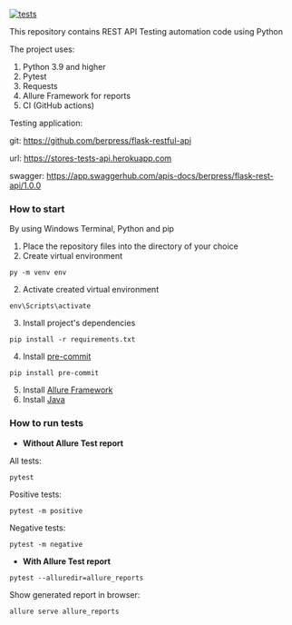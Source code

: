 [![tests](https://github.com/and-buk/api-test/actions/workflows/tests.yml/badge.svg)](https://github.com/and-buk/api-test/actions/workflows/tests.yml)

This repository contains REST API Testing automation code using Python

The project uses:
1. Python 3.9 and higher
2. Pytest
3. Requests
4. Allure Framework for reports
5. CI (GitHub actions)

Testing application:

git: https://github.com/berpress/flask-restful-api

url: https://stores-tests-api.herokuapp.com

swagger: https://app.swaggerhub.com/apis-docs/berpress/flask-rest-api/1.0.0

### How to start

By using Windows Terminal, Python and pip
1. Place the repository files into the directory of your choice
2. Create virtual environment
```
py -m venv env
```
2. Activate created virtual environment  
```
env\Scripts\activate
```
3. Install project's dependencies  
```
pip install -r requirements.txt
```
4. Install [pre-commit](https://pre-commit.com/)
```
pip install pre-commit 
```
5. Install [Allure Framework](https://docs.qameta.io/allure/)
6. Install [Java](https://www.java.com/en/download/help/windows_manual_download.html)

### How to run tests

- **Without Allure Test report**

All tests:
```
pytest
```
Positive tests:
```
pytest -m positive
```
Negative tests:
```
pytest -m negative
```
- **With Allure Test report**
```
pytest --alluredir=allure_reports
```
Show generated report in browser:
```
allure serve allure_reports
```
